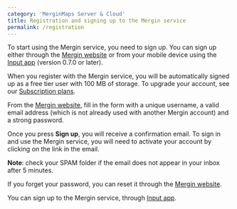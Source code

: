 ```yaml
---
category: 'MerginMaps Server & Cloud'
title: Registration and signing up to the Mergin service
permalink: /registration
---
```


To start using the Mergin service, you need to sign up. You can sign up either through the [Mergin website](https://public.cloudmergin.com/) or from your mobile device using the [Input app](https://inputapp.io/en/) (version 0.7.0 or later).

When you register with the Mergin service, you will be automatically signed up as a free tier user with 100 MB of storage. To upgrade your account, see our [Subscription plans](https://help.cloudmergin.com/subscriptions).

From the [Mergin website](https://public.cloudmergin.com/), fill in the form with a unique username, a valid email address (which is not already used with another Mergin account) and a strong password.

Once you press **Sign up**, you will receive a confirmation email. To sign in and use the Mergin service, you will need to activate your account by clicking on the link in the email.


**Note**: check your SPAM folder if the email does not appear in your inbox after 5 minutes.

If you forget your password, you can reset it through the [Mergin website](https://public.cloudmergin.com/login/reset).

You can sign up to the Mergin service, through [Input app](https://help.inputapp.io/howto/registration).
